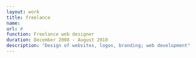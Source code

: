 ```yaml
---
layout: work
title: freelance
name: 
url: #
function: Freelance web designer
duration: December 2008 - August 2010
description: "Design of websites, logos, branding; web development"
---
```

